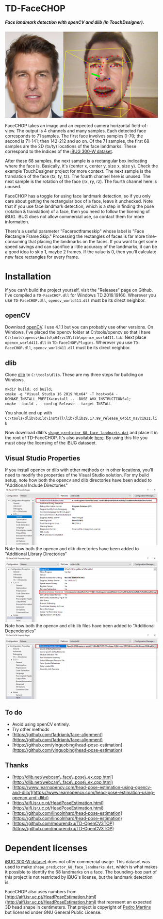 [//]: # (For development of this README.md, use http://markdownlivepreview.com/)

# TD-FaceCHOP
##### Face landmark detection with openCV and dlib (in TouchDesigner).

![](docs/images/header.png)

FaceCHOP takes an image and an expected camera horizontal field-of-view. The output is 4 channels and many samples. Each detected face corresponds to 71 samples. The first face involves samples 0-70; the second is 71-141; then 142-212 and so on. Of the 71 samples, the first 68 samples are the 2D (tx/ty) locations of the face landmarks. These correspond to the indices of the [iBUG 300-W dataset](https://ibug.doc.ic.ac.uk/resources/facial-point-annotations/).

After these 68 samples, the next sample is a rectangular box indicating where the face is. Basically, it's (center x, center y, size x, size y). Check the example TouchDesigner project for more context.
The next sample is the translation of the face (tx, ty, tz). The fourth channel here is unused.
The next sample is the rotation of the face (rx, ry, rz). The fourth channel here is unused.

FaceCHOP has a toggle for using face landmark detection, so if you only care about getting the rectangular box of a face, leave it unchecked. Note that if you use face landmark detection, which is a step in finding the pose (rotation & translation) of a face, then you need to follow the licensing of iBUG. iBUG does not allow commercial use, so contact them for more information.

There's a useful parameter "Facerectframeskip" whose label is "Face Rectangle Frame Skip." Processing the rectangles of faces is far more time-consuming that placing the landmarks on the faces. If you want to get some speed savings and can sacrifice a little accuracy of the landmarks, it can be a good idea to skip 1, maybe 2 frames. If the value is 0, then you'll calculate new face rectangles for every frame.

# Installation

If you can't build the project yourself, visit the "Releases" page on Github. I've compiled a `TD-FaceCHOP.dll` for Windows TD.2019.19160. Wherever you use `TD-FaceCHOP.dll`, `opencv_world411.dll` must be its direct neighbor.

## openCV
Download [openCV](https://opencv.org/releases/). I use 4.1.1 but you can probably use other versions.
On Windows, I've placed the opencv folder at C:/tools/opencv so that I have `C:\tools\opencv\build\x64\vc15\lib\opencv_world411.lib`. Next place `opencv_world411.dll` in `TD-FaceCHOP\Plugins`. Wherever you use `TD-FaceCHOP.dll`, `opencv_world411.dll` must be its direct neighbor.

## dlib

Clone [dlib](https://github.com/davisking/dlib) to `C:\tools\dlib`. These are my three steps for building on Windows.

    mkdir build; cd build;
    cmake -g "Visual Studio 16 2019 Win64" -T host=x64 -DCMAKE_INSTALL_PREFIX=install .. -DUSE_AVX_INSTRUCTIONS=1;
    cmake --build . --config Release --target INSTALL

You should end up with `C:\tools\dlib\build\install\lib\dlib19.17.99_release_64bit_msvc1921.lib`

Now download dlib's [`shape_predictor_68_face_landmarks.dat`](http://dlib.net/files/shape_predictor_68_face_landmarks.dat.bz2) and place it in the root of TD-FaceCHOP. It's also available [here](https://github.com/davisking/dlib-models). By using this file you must obey the licensing of the iBUG dataseet.

## Visual Studio Properties
If you install opencv or dlib with other methods or in other locations, you'll need to modify the properties of the Visual Studio solution. For my build setup, 
note how both the opencv and dlib directories have been added to "Additional Include Directories"
![](docs/images/properties_1.png)
Note how both the opencv and dlib directories have been added to "Additional Library Directories"
![](docs/images/properties_2.png)
Note how both the opencv and dlib lib files have been added to "Additional Dependencies"
![](docs/images/properties_3.png)

## To do
* Avoid using openCV entirely.
* Try other methods
 * [https://github.com/1adrianb/face-alignment](https://github.com/1adrianb/face-alignment)
 * [https://github.com/yinguobing/head-pose-estimation](https://github.com/yinguobing/head-pose-estimation)

## Thanks
* [http://dlib.net/webcam\_face\_pose\_ex.cpp.html](http://dlib.net/webcam\_face\_pose\_ex.cpp.html)
* [https://www.learnopencv.com/head-pose-estimation-using-opencv-and-dlib/](https://www.learnopencv.com/head-pose-estimation-using-opencv-and-dlib/)
* [http://aifi.isr.uc.pt/HeadPoseEstimation.html](http://aifi.isr.uc.pt/HeadPoseEstimation.html)
* [https://github.com/lincolnhard/head-pose-estimation](https://github.com/lincolnhard/head-pose-estimation)
* [https://github.com/mourendxu/TD-OpenCV3TOP](https://github.com/mourendxu/TD-OpenCV3TOP)

# Dependent licenses
[iBUG 300-W dataset](https://ibug.doc.ic.ac.uk/resources/facial-point-annotations/) does not offer commercial usage. This dataset was used to make `shape_predictor_68_face_landmarks.dat`, which is what makes it possible to identify the 68 landmarks on a face. The bounding-box part of this project is not restricted by iBUG's license, but the landmark detection is.

FaceCHOP also uses numbers from [http://aifi.isr.uc.pt/HeadPoseEstimation.html](http://aifi.isr.uc.pt/HeadPoseEstimation.html) that represent an expected 3D head shape in centimeters. That project is copyright of [Pedro Martins](pedromartins@isr.uc.pt) but licensed under GNU General Public License.

